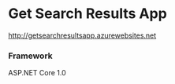 # Get Search Results App
  
<http://getsearchresultsapp.azurewebsites.net>

### Framework
ASP.NET Core 1.0
